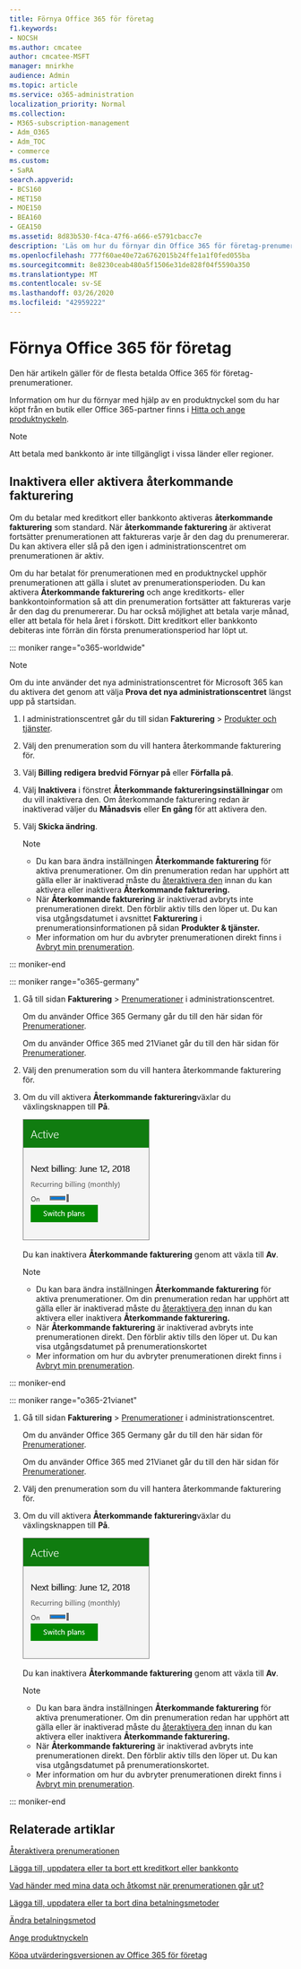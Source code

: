 ```yaml
---
title: Förnya Office 365 för företag
f1.keywords:
- NOCSH
ms.author: cmcatee
author: cmcatee-MSFT
manager: mnirkhe
audience: Admin
ms.topic: article
ms.service: o365-administration
localization_priority: Normal
ms.collection:
- M365-subscription-management
- Adm_O365
- Adm_TOC
- commerce
ms.custom:
- SaRA
search.appverid:
- BCS160
- MET150
- MOE150
- BEA160
- GEA150
ms.assetid: 8d83b530-f4ca-47f6-a666-e5791cbacc7e
description: 'Läs om hur du förnyar din Office 365 för företag-prenumeration med hjälp av en produktnyckel och aktiverar eller inaktiverar den återkommande faktureringen. '
ms.openlocfilehash: 777f60ae40e72a6762015b24ffe1a1f0fed055ba
ms.sourcegitcommit: 8e8230ceab480a5f1506e31de828f04f5590a350
ms.translationtype: MT
ms.contentlocale: sv-SE
ms.lasthandoff: 03/26/2020
ms.locfileid: "42959222"
---
```

# <a name="renew-office-365-for-business"></a>Förnya Office 365 för företag

Den här artikeln gäller för de flesta betalda Office 365 för företag-prenumerationer.
  
Information om hur du förnyar med hjälp av en produktnyckel som du har köpt från en butik eller Office 365-partner finns i [Hitta och ange produktnyckeln](../enter-your-product-key.md).

> [!NOTE]
> Att betala med bankkonto är inte tillgängligt i vissa länder eller regioner.
  
## <a name="turn-recurring-billing-off-or-on"></a>Inaktivera eller aktivera återkommande fakturering

Om du betalar med kreditkort eller bankkonto aktiveras **återkommande fakturering** som standard. När **återkommande fakturering** är aktiverat fortsätter prenumerationen att faktureras varje år den dag du prenumererar. Du kan aktivera eller slå på den igen i administrationscentret om prenumerationen är aktiv.
  
Om du har betalat för prenumerationen med en produktnyckel upphör prenumerationen att gälla i slutet av prenumerationsperioden. Du kan aktivera **Återkommande fakturering** och ange kreditkorts- eller bankkontoinformation så att din prenumeration fortsätter att faktureras varje år den dag du prenumererar. Du har också möjlighet att betala varje månad, eller att betala för hela året i förskott. Ditt kreditkort eller bankkonto debiteras inte förrän din första prenumerationsperiod har löpt ut.

::: moniker range="o365-worldwide"

> [!NOTE]
> Om du inte använder det nya administrationscentret för Microsoft 365 kan du aktivera det genom att välja **Prova det nya administrationscentret** längst upp på startsidan.

1. I administrationscentret går du till sidan **Fakturering** \> <a href="https://go.microsoft.com/fwlink/p/?linkid=842054" target="_blank">Produkter och tjänster</a>.

2. Välj den prenumeration som du vill hantera återkommande fakturering för.
 
3. Välj **Billing** **redigera** **bredvid Förnyar på** eller **Förfalla på**.

4. Välj **Inaktivera** i fönstret **Återkommande faktureringsinställningar** om du vill inaktivera den. Om återkommande fakturering redan är inaktiverad väljer du **Månadsvis** eller **En gång** för att aktivera den.

5. Välj **Skicka ändring**.

    > [!NOTE]
    > - Du kan bara ändra inställningen **Återkommande fakturering** för aktiva prenumerationer. Om din prenumeration redan har upphört att gälla eller är inaktiverad måste du [återaktivera den](reactivate-your-subscription.md) innan du kan aktivera eller inaktivera **Återkommande fakturering.**
    > - När **Återkommande fakturering** är inaktiverad avbryts inte prenumerationen direkt. Den förblir aktiv tills den löper ut. Du kan visa utgångsdatumet i avsnittet **Fakturering** i prenumerationsinformationen på sidan **Produkter & tjänster.**
    > - Mer information om hur du avbryter prenumerationen direkt finns i [Avbryt min prenumeration](cancel-your-subscription.md).

::: moniker-end

::: moniker range="o365-germany"
  
1. Gå till sidan **Fakturering** \> <a href="https://go.microsoft.com/fwlink/p/?linkid=842054" target="_blank">Prenumerationer</a> i administrationscentret.

    Om du använder Office 365 Germany går du till den här sidan för <a href="https://go.microsoft.com/fwlink/p/?linkid=847745" target="_blank">Prenumerationer</a>.

    Om du använder Office 365 med 21Vianet går du till den här sidan för <a href="https://go.microsoft.com/fwlink/p/?linkid=850626" target="_blank">Prenumerationer</a>.

2. Välj den prenumeration som du vill hantera återkommande fakturering för.
 
3. Om du vill aktivera **Återkommande fakturering**växlar du växlingsknappen till **På**.

    ![Närbild av ett prenumerationskort med återkommande fakturering aktiverat.](../../media/984464dc-6b63-4b24-84e1-67f6c4b1d48e.png)
  
    Du kan inaktivera **Återkommande fakturering** genom att växla till **Av**.

    > [!NOTE]
    > - Du kan bara ändra inställningen **Återkommande fakturering** för aktiva prenumerationer. Om din prenumeration redan har upphört att gälla eller är inaktiverad måste du [återaktivera den](reactivate-your-subscription.md) innan du kan aktivera eller inaktivera **Återkommande fakturering.**
    > - När **Återkommande fakturering** är inaktiverad avbryts inte prenumerationen direkt. Den förblir aktiv tills den löper ut. Du kan visa utgångsdatumet på prenumerationskortet
    > - Mer information om hur du avbryter prenumerationen direkt finns i [Avbryt min prenumeration](cancel-your-subscription.md).

::: moniker-end

::: moniker range="o365-21vianet"
  
1. Gå till sidan **Fakturering** \> <a href="https://go.microsoft.com/fwlink/p/?linkid=842054" target="_blank">Prenumerationer</a> i administrationscentret.

    Om du använder Office 365 Germany går du till den här sidan för <a href="https://go.microsoft.com/fwlink/p/?linkid=847745" target="_blank">Prenumerationer</a>.

    Om du använder Office 365 med 21Vianet går du till den här sidan för <a href="https://go.microsoft.com/fwlink/p/?linkid=850626" target="_blank">Prenumerationer</a>.

2. Välj den prenumeration som du vill hantera återkommande fakturering för.
 
3. Om du vill aktivera **Återkommande fakturering**växlar du växlingsknappen till **På**.

    ![Närbild av ett prenumerationskort med återkommande fakturering aktiverat.](../../media/984464dc-6b63-4b24-84e1-67f6c4b1d48e.png)
  
    Du kan inaktivera **Återkommande fakturering** genom att växla till **Av**.

    > [!NOTE]
    > - Du kan bara ändra inställningen **Återkommande fakturering** för aktiva prenumerationer. Om din prenumeration redan har upphört att gälla eller är inaktiverad måste du [återaktivera den](reactivate-your-subscription.md) innan du kan aktivera eller inaktivera **Återkommande fakturering.**
    > - När **Återkommande fakturering** är inaktiverad avbryts inte prenumerationen direkt. Den förblir aktiv tills den löper ut. Du kan visa utgångsdatumet på prenumerationskortet.
    > - Mer information om hur du avbryter prenumerationen direkt finns i [Avbryt min prenumeration](cancel-your-subscription.md).

::: moniker-end

## <a name="related-articles"></a>Relaterade artiklar

[Återaktivera prenumerationen](reactivate-your-subscription.md)
  
[Lägga till, uppdatera eller ta bort ett kreditkort eller bankkonto](../billing-and-payments/add-update-or-remove-credit-card-or-bank-account.md)
  
[Vad händer med mina data och åtkomst när prenumerationen går ut?](what-if-my-subscription-expires.md)

[Lägga till, uppdatera eller ta bort dina betalningsmetoder](../billing-and-payments/add-update-or-remove-credit-card-or-bank-account.md)

[Ändra betalningsmetod](../billing-and-payments/change-payment-method.md)
  
[Ange produktnyckeln](../enter-your-product-key.md)
  
[Köpa utvärderingsversionen av Office 365 för företag](../buy-a-subscription-from-your-free-trial.md)
